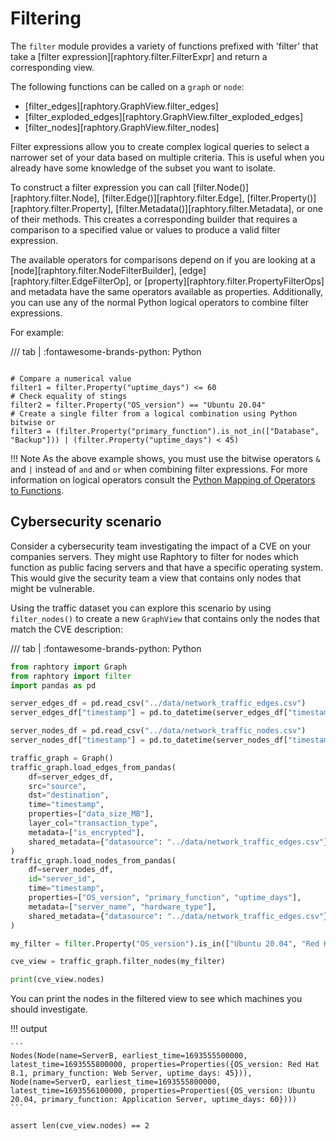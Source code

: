 # Filtering

The `filter` module provides a variety of functions prefixed with 'filter' that take a [filter expression][raphtory.filter.FilterExpr] and return a corresponding view.

The following functions can be called on a `graph` or `node`:

- [filter_edges][raphtory.GraphView.filter_edges]
- [filter_exploded_edges][raphtory.GraphView.filter_exploded_edges]
- [filter_nodes][raphtory.GraphView.filter_nodes]

Filter expressions allow you to create complex logical queries to select a narrower set of your data based on multiple criteria. This is useful when you already have some knowledge of the subset you want to isolate.

To construct a filter expression you can call [filter.Node()][raphtory.filter.Node], [filter.Edge()][raphtory.filter.Edge], [filter.Property()][raphtory.filter.Property], [filter.Metadata()][raphtory.filter.Metadata], or one of their methods. This creates a corresponding builder that requires a comparison to a specified value or values to produce a valid filter expression.

The available operators for comparisons depend on if you are looking at a [node][raphtory.filter.NodeFilterBuilder], [edge][raphtory.filter.EdgeFilterOp], or [property][raphtory.filter.PropertyFilterOps] and metadata have the same operators available as properties. Additionally, you can use any of the normal Python logical operators to combine filter expressions.

For example:

/// tab | :fontawesome-brands-python: Python

```{.python notest}

# Compare a numerical value
filter1 = filter.Property("uptime_days") <= 60
# Check equality of stings
filter2 = filter.Property("OS_version") == "Ubuntu 20.04"
# Create a single filter from a logical combination using Python bitwise or 
filter3 = (filter.Property("primary_function").is_not_in(["Database", "Backup"])) | (filter.Property("uptime_days") < 45)

```

!!! Note
    As the above example shows, you must use the bitwise operators `&` and `|` instead of `and` and `or` when combining filter expressions. For more information on logical operators consult the [Python Mapping of Operators to Functions](https://docs.python.org/3/library/operator.html#mapping-operators-to-functions).

## Cybersecurity scenario

Consider a cybersecurity team investigating the impact of a CVE on your companies servers. They might use Raphtory to filter for nodes which function as public facing servers and that have a specific operating system. This would give the security team a view that contains only nodes that might be vulnerable.

Using the traffic dataset you can explore this scenario by using `filter_nodes()` to create a new `GraphView` that contains only the nodes that match the CVE description:

/// tab | :fontawesome-brands-python: Python

```python
from raphtory import Graph
from raphtory import filter
import pandas as pd

server_edges_df = pd.read_csv("../data/network_traffic_edges.csv")
server_edges_df["timestamp"] = pd.to_datetime(server_edges_df["timestamp"])

server_nodes_df = pd.read_csv("../data/network_traffic_nodes.csv")
server_nodes_df["timestamp"] = pd.to_datetime(server_nodes_df["timestamp"])

traffic_graph = Graph()
traffic_graph.load_edges_from_pandas(
    df=server_edges_df,
    src="source",
    dst="destination",
    time="timestamp",
    properties=["data_size_MB"],
    layer_col="transaction_type",
    metadata=["is_encrypted"],
    shared_metadata={"datasource": "../data/network_traffic_edges.csv"},
)
traffic_graph.load_nodes_from_pandas(
    df=server_nodes_df,
    id="server_id",
    time="timestamp",
    properties=["OS_version", "primary_function", "uptime_days"],
    metadata=["server_name", "hardware_type"],
    shared_metadata={"datasource": "../data/network_traffic_edges.csv"},
)

my_filter = filter.Property("OS_version").is_in(["Ubuntu 20.04", "Red Hat 8.1"]) & filter.Property("primary_function").is_in(["Web Server", "Application Server"])

cve_view = traffic_graph.filter_nodes(my_filter)

print(cve_view.nodes)

```

You can print the nodes in the filtered view to see which machines you should investigate.

!!! output

    ```
    Nodes(Node(name=ServerB, earliest_time=1693555500000, latest_time=1693555800000, properties=Properties({OS_version: Red Hat 8.1, primary_function: Web Server, uptime_days: 45})), Node(name=ServerD, earliest_time=1693555800000, latest_time=1693556100000, properties=Properties({OS_version: Ubuntu 20.04, primary_function: Application Server, uptime_days: 60})))
    ```

```{.python continuation hide}
assert len(cve_view.nodes) == 2
```
